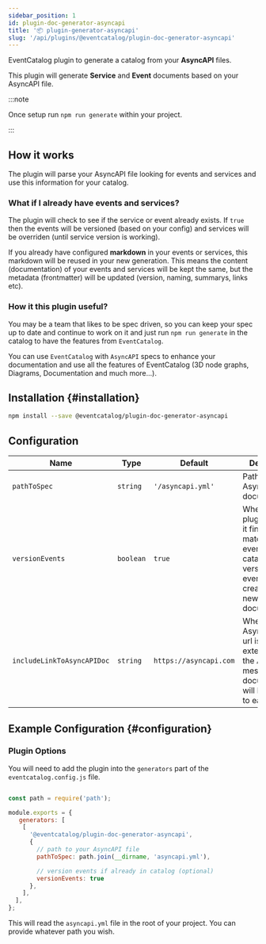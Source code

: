 ```yaml
---
sidebar_position: 1
id: plugin-doc-generator-asyncapi
title: '📦 plugin-generator-asyncapi'
slug: '/api/plugins/@eventcatalog/plugin-doc-generator-asyncapi'
---
```


EventCatalog plugin to generate a catalog from your **AsyncAPI** files.

This plugin will generate **Service** and **Event** documents based on your AsyncAPI file. 

:::note

Once setup run `npm run generate` within your project.

:::

## How it works

The plugin will parse your AsyncAPI file looking for events and services and use this information for your catalog.

### What if I already have events and services?

The plugin will check to see if the service or event already exists. If `true` then the events will be versioned (based on your config) and services will be overriden (until service version is working).

If you already have configured **markdown** in your events or services, this markdown will be reused in your new generation. This means the content (documentation) of your events and services will be kept the same, but the metadata (frontmatter) will be updated (version, naming, summarys, links etc).

### How it this plugin useful?

You may be a team that likes to be spec driven, so you can keep your spec up to date and continue to work on it and just run `npm run generate` in the catalog to have the features from `EventCatalog`.

You can use `EventCatalog` with `AsyncAPI` specs to enhance your documentation and use all the features of EventCatalog (3D node graphs, Diagrams, Documentation and much more...).

## Installation {#installation}

```bash npm2yarn
npm install --save @eventcatalog/plugin-doc-generator-asyncapi
```

## Configuration 

<APITable>

| Name | Type | Default | Description |
| --- | --- | --- | --- |
| `pathToSpec` | `string` | `'/asyncapi.yml'` | Path to AsyncAPI document. |
| `versionEvents` | `boolean` | `true` | When the plugin runs and it finds matching events in the catalog, it will version the events before creating the new documentation. |
| `includeLinkToAsyncAPIDoc` | `string` | `https://asyncapi.com` | When a AsyncAPI base url is set the, a external link to the AsyncAPI message documentation will be added to each event. |

</APITable>

## Example Configuration {#configuration}

### Plugin Options

You will need to add the plugin into the `generators` part of the `eventcatalog.config.js` file.

```js title="eventcatalog.config.js"

const path = require('path');

module.exports = {
   generators: [
    [
      '@eventcatalog/plugin-doc-generator-asyncapi',
      {
        // path to your AsyncAPI file
        pathToSpec: path.join(__dirname, 'asyncapi.yml'),

        // version events if already in catalog (optional)
        versionEvents: true
      },
    ],
  ],
};
```

This will read the `asyncapi.yml` file in the root of your project. You can provide whatever path you wish.

